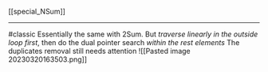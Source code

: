 [[special_NSum]]
****
#classic 
Essentially the same with 2Sum. But _traverse linearly in the outside loop first_, then do the dual pointer search _within the rest elements_
The duplicates removal still needs attention
![[Pasted image 20230320163503.png]]


